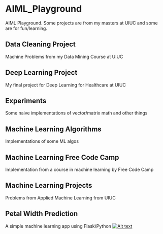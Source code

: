 # AIML_Playground
AIML Playground. Some projects are from my masters at UIUC and some are for fun/learning.

## Data Cleaning Project
Machine Problems from my Data Mining Course at UIUC

## Deep Learning Project
My final project for Deep Learning for Healthcare at UIUC

## Experiments
Some naive implementations of vector/matrix math and other things

## Machine Learning Algorithms
Implementations of some ML algos

## Machine Learning Free Code Camp
Implementation from a course in machine learning by Free Code Camp

## Machine Learning Projects
Problems from Applied Machine Learning from UIUC

## Petal Width Prediction
A simple machine learning app using Flask\Python
[![Alt text](https://img.youtube.com/vi/)](https://youtu.be/6iN-w0ISK-E)

